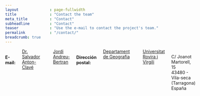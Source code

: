 ```yaml
---
layout              : page-fullwidth
title               : "Contact the team"
meta_title          : "Contact"
subheadline         : "Contact"
teaser              : "Use the e-mail to contact the project's team."
permalink           : "/contact/"
breadcrumb: true
---
```

<div class="row">

<div class="small-12 large-4 columns">

<h4>E-mail:</h4>
<a href="mailto: salvador.anton@urv.cat?subject=[ADAPTOUR] " title="salvador.anton@urv.cat">Dr. Salvador Anton-Clavé</a><br>
<a href="mailto: jordi.andreu@urv.cat?subject=[ADAPTOUR] " title="jordi.andreu@urv.cat">Jordi Andreu-Bertran</a>







<h4>Dirección postal:</h4>
<a href="https://www.geografia.urv.cat/ca/">Departament de Geografia</a><br>
<a href="https://www.urv.cat/">Universitat Rovira i Virgili</a><br>
C/ Joanot Martorell, 15 <br>
43480 - Vila-seca (Tarragona) <br>
España

</div>

<div class="small-12 large-8 columns">


<html>
<head>
<link rel="stylesheet" href="https://unpkg.com/leaflet@1.7.1/dist/leaflet.css" integrity="sha512-xodZBNTC5n17Xt2atTPuE1HxjVMSvLVW9ocqUKLsCC5CXdbqCmblAshOMAS6/keqq/sMZMZ19scR4PsZChSR7A==" crossorigin=""/>
<script src="https://unpkg.com/leaflet@1.7.1/dist/leaflet.js" integrity="sha512-XQoYMqMTK8LvdxXYG3nZ448hOEQiglfqkJs1NOQV44cWnUrBc8PkAOcXy20w0vlaXaVUearIOBhiXZ5V3ynxwA==" crossorigin=""></script>


	
</head>
<body>
<div id="mapid" style="width: 100%; height: 400px;"></div>
<script>

       var mymap = L.map('mapid', {
            zoomControl:true, maxZoom:18, minZoom:2
        }).fitBounds([[41.10188530474122,1.146026661908157],[41.103289521850144,1.149400214972932]]);


	L.tileLayer('http://{s}.google.com/vt/lyrs=s,h&x={x}&y={y}&z={z}', {
	attribution: 'Google Maps',
        maxZoom: 18,
        minZoom: 2,
        subdomains: ['mt0', 'mt1', 'mt2', 'mt3'],
    }).addTo(mymap);

	L.marker([41.10248, 1.14790]).addTo(mymap)
		.bindPopup("<b>Facultat de Turismo y Geografía</b><br />Universitat Rovira i Virgili").openPopup();

	var popup = L.popup();

</script>

</body>
</html>

